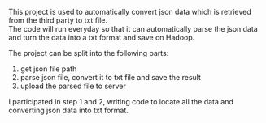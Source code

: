 This project is used to automatically convert json data which is retrieved from the third party to txt file.  
The code will run everyday so that it can automatically parse the json data and turn the data into a txt format and save on Hadoop.  

The project can be split into the following parts:  
1. get json file path
2. parse json file, convert it to txt file and save the result
3. upload the parsed file to server

I participated in step 1 and 2, writing code to locate all the data and converting json data into txt format.
